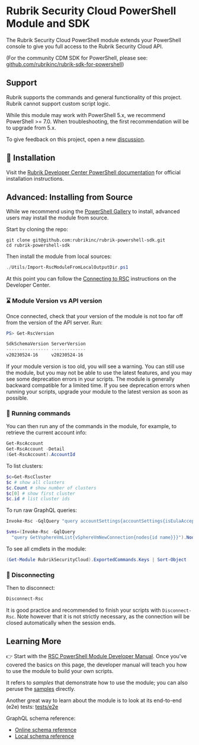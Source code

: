 # Rubrik Security Cloud PowerShell Module and SDK

The Rubrik Security Cloud PowerShell module extends your PowerShell console to give you full access to the Rubrik Security Cloud API.

(For the community CDM SDK for PowerShell, please see:
[github.com/rubrikinc/rubrik-sdk-for-powershell](https://github.com/rubrikinc/rubrik-sdk-for-powershell))

## Support

Rubrik supports the commands and general functionality of this project. Rubrik cannot support custom script logic.

While this module may work with PowerShell 5.x, we recommend PowerShell >= 7.0. 
When troubleshooting, the first recommendation will be to upgrade from 5.x.

To give feedback on this project, open a new [discussion](https://github.com/rubrikinc/rubrik-powershell-sdk/discussions). 

## :hammer: Installation

Visit the [Rubrik Developer Center PowerShell documentation](https://developer.rubrik.com/SDKs-and-Tools/PowerShell/) 
for official installation instructions. 

## Advanced: Installing from Source

While we recommend using the [PowerShell Gallery]([url](https://www.powershellgallery.com/packages/RubrikSecurityCloud)) to install,
advanced users may install the module from source.

Start by cloning the repo:

```shell
git clone git@github.com:rubrikinc/rubrik-powershell-sdk.git
cd rubrik-powershell-sdk
```

Then install the module from local sources:

```powershell
./Utils/Import-RscModuleFromLocalOutputDir.ps1
```

At this point you can follow the [Connecting to RSC](https://developer.rubrik.com/SDKs-and-Tools/PowerShell/#connecting-to-rsc) 
instructions on the Developer Center.

### :hourglass: Module Version vs API version

Once connected, check that your version of the module is not too far off from the version of the API server.
Run:

```powershell
PS> Get-RscVersion

SdkSchemaVersion ServerVersion
---------------- -------------
v20230524-16     v20230524-16
```

If your module version is too old, you will see a warning.
You can still use the module, but you may not be able to use
the latest features, and you may see
some deprecation errors in your scripts. The module is generally backward compatible for a limited
time. If you see deprecation errors when running your scripts,
upgrade your module to the latest version as soon as possible.

### :running: Running commands

You can then run any of the commands in the module,
for example, to retrieve the current account info:

```powershell
Get-RscAccount
Get-RscAccount -Detail
(Get-RscAccount).AccountId
```

To list clusters:

```powershell
$c=Get-RscCluster
$c # show all clusters
$c.Count # show number of clusters
$c[0] # show first cluster
$c.id # list cluster ids
```

To run raw GraphQL queries:

```powershell
Invoke-Rsc -GqlQuery "query accountSettings{accountSettings{isEulaAccepted}}"

$vms=(Invoke-Rsc -GqlQuery 
  "query GetVsphereVmList{vSphereVmNewConnection{nodes{id name}}}").Nodes
```

To see all cmdlets in the module:

```powershell
(Get-Module RubrikSecurityCloud).ExportedCommands.Keys | Sort-Object
```

### :electric_plug: Disconnecting

Then to disconnect:

```powershell
Disconnect-Rsc
```

It is good practice and recommended to finish your scripts
with `Disconnect-Rsc`. Note however that it is not strictly
necessary, as the connection will be closed automatically
when the session ends.

## Learning More

:point_right: Start with the
[RSC PowerShell Module Developer Manual](docs/developer_manual.md).
Once you've covered the basics on this page, the developer manual
will teach you how to use the module to build your own scripts.

It refers to _samples_ that demonstrate how to use the module;
you can also peruse the [samples](Samples/) directly.

Another great way to learn about the module is to look at its
end-to-end (e2e) tests: [tests/e2e](Tests/e2e/)

GraphQL schema reference:

- [Online schema reference](https://rubrikinc.github.io/rubrik-api-documentation/schema/reference)
- [Local schema reference](docs/graphql/rsc_schema.graphql.json)

